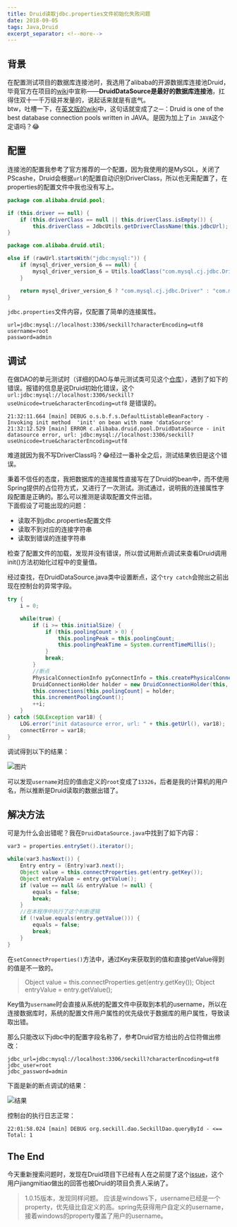 ```yaml
---
title: Druid读取jdbc.properties文件初始化失败问题
date: 2018-09-05 
tags: Java,Druid
excerpt_separator: <!--more-->
---
```

## 背景
在配置测试项目的数据库连接池时，我选用了alibaba的开源数据库连接池Druid，毕竟官方在项目的[wiki](https://github.com/alibaba/druid/wiki/%E9%A6%96%E9%A1%B5)中宣称——**DruidDataSource是最好的数据库连接池**，扛得住双十一千万级并发量的，说起话来就是有底气。  
btw，吐槽一下，在[英文版的wiki](https://github.com/alibaba/druid/wiki/FAQ)中，这句话就变成了`之一`：Druid is one of the best database connection pools written in JAVA。是因为加上了`in JAVA`这个定语吗？:joy:  
<!--more-->

## 配置
连接池的配置我参考了官方推荐的一个配置，因为我使用的是MySQL，关闭了PScashe，Druid会根据`url`的配置自动识别DriverClass，所以也无需配置了，在properties的配置文件中我也没有写上。
```Java
package com.alibaba.druid.pool;

if (this.driver == null) {
    if (this.driverClass == null || this.driverClass.isEmpty()) {
        this.driverClass = JdbcUtils.getDriverClassName(this.jdbcUrl);
}
```
```Java
package com.alibaba.druid.util;

else if (rawUrl.startsWith("jdbc:mysql:")) {
	if (mysql_driver_version_6 == null) {
		mysql_driver_version_6 = Utils.loadClass("com.mysql.cj.jdbc.Driver") != null;
	}

	return mysql_driver_version_6 ? "com.mysql.cj.jdbc.Driver" : "com.mysql.jdbc.Driver";
} 
```
`jdbc.properties`文件内容，仅配置了简单的连接属性。
```properties
url=jdbc:mysql://localhost:3306/seckill?characterEncoding=utf8
username=root
password=admin
```
## 调试
在做DAO的单元测试时（详细的DAO与单元测试类可见这个[仓库](https://github.com/Kaka2y/seckill_realize)），遇到了如下的错误。报错的信息是说Druid初始化错误，这个`url:jdbc:mysql://localhost:3306/seckill?useUnicode=true&characterEncoding=utf8` 是错误的。
```
21:32:11.664 [main] DEBUG o.s.b.f.s.DefaultListableBeanFactory - Invoking init method  'init' on bean with name 'dataSource'
21:32:12.529 [main] ERROR c.alibaba.druid.pool.DruidDataSource - init datasource error, url: jdbc:mysql://localhost:3306/seckill?useUnicode=true&characterEncoding=utf8
```
难道就因为我不写DriverClass吗？:joy:经过一番补全之后，测试结果依旧是这个错误。  

秉着不信任的态度，我把数据库的连接属性直接写在了Druid的bean中，而不使用Spring提供的占位符方式，又进行了一次测试。测试通过，说明我的连接属性字段配置是正确的。那么可以推测是读取配置文件出错。  
下面假设了可能出现的问题：
- 读取不到jdbc.properties配置文件
- 读取不到对应的连接字符串
- 读取到错误的连接字符串

检查了配置文件的加载，发现并没有错误，所以尝试用断点调试来查看Druid调用init()方法初始化过程中的变量值。  

经过查找，在DruidDataSource.java类中设置断点，这个`try catch`会抛出之前出现在控制台的异常字段。
```Java
try {
	i = 0;

	while(true) {
		if (i >= this.initialSize) {
			if (this.poolingCount > 0) {
				this.poolingPeak = this.poolingCount;
				this.poolingPeakTime = System.currentTimeMillis();
			}
			break;
		}
		//断点
		PhysicalConnectionInfo pyConnectInfo = this.createPhysicalConnection();
		DruidConnectionHolder holder = new DruidConnectionHolder(this, pyConnectInfo);
		this.connections[this.poolingCount] = holder;
		this.incrementPoolingCount();
		++i;
	}
} catch (SQLException var18) {
	LOG.error("init datasource error, url: " + this.getUrl(), var18);
	connectError = var18;
}
```
调试得到以下的结果：

![图片](http://t1.aixinxi.net/o_1cmp1g5b41km118hajdn1ju66qea.png-j.jpg)

可以发现`username`对应的值由定义的`root`变成了`13326`，后者是我的计算机的用户名，所以推断是Druid读取的数据出错了。

## 解决方法
可是为什么会出错呢？我在`DruidDataSource.java`中找到了如下内容：
```Java
var3 = properties.entrySet().iterator();

while(var3.hasNext()) {
	Entry entry = (Entry)var3.next();
	Object value = this.connectProperties.get(entry.getKey());
	Object entryValue = entry.getValue();
	if (value == null && entryValue != null) {
		equals = false;
		break;
	}
	//在本程序中执行了这个判断逻辑
	if (!value.equals(entry.getValue())) {
		equals = false;
		break;
	}
}
```
在`setConnectProperties()`方法中，通过Key来获取到的值和直接getValue得到的值是不一致的。
>Object value = this.connectProperties.get(entry.getKey());
Object entryValue = entry.getValue();

Key值为`username`时会直接从系统的配置文件中获取到本机的username，所以在连接数据库时，系统的配置文件用户属性的优先级优于数据库的用户属性，导致读取出错。  

那么只能改以下jdbc中的配置字段名称了，参考Druid官方给出的占位符做出修改：  
```properties
jdbc_url=jdbc:mysql://localhost:3306/seckill?characterEncoding=utf8
jdbc_user=root
jdbc_password=admin
```
下面是新的断点调试的结果：

![结果](http://t1.aixinxi.net/o_1cmp1hrv52ho12pi18eh1elql3fa.png-j.jpg)

控制台的执行日志正常：
```
22:01:58.024 [main] DEBUG org.seckill.dao.SeckillDao.queryById - <==      Total: 1
```
## The End
今天重新搜索问题时，发现在Druid项目下已经有人在之前提了这个[issue](https://github.com/alibaba/druid/issues/1415)，这个用户jiangmitiao做出的回答也被Druid的项目负责人采纳了。
>1.0.15版本，发现同样问题。
应该是windows下，username已经是一个property，优先级比自定义的高。spring先获得用户自定义的username，接着windows的property覆盖了用户的username。

